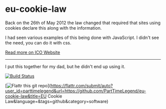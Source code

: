 eu-cookie-law
=============

Back on the 26th of May 2012 the law changed that required that sites using cookies declare this along with the information.

I had seen various examples of this being done with JavaScript. I didn't see the need, you can do it with css.

[Read more on ICO Website](http://www.ico.org.uk/for_organisations/privacy_and_electronic_communications/the_guide/cookies)

-------

I put this together for my dad, but he didn't end up using it.

[![Build Status](https://travis-ci.org/PartTimeLegend/eu-cookie-law.png?branch=master)](https://travis-ci.org/PartTimeLegend/eu-cookie-law)

[![Flattr this git repo](http://api.flattr.com/button/flattr-badge-large.png)](https://flattr.com/submit/auto?user_id=parttimelegend&url=https://github.com/PartTimeLegend/eu-cookie-law&title=EU Cookie Law&language=&tags=github&category=software) 
